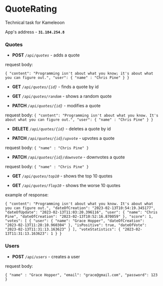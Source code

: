 # QuoteRating
 Technical task for Kameleoon

 App's address - **`31.184.254.8`**
 
### Quotes

* **POST** _`/api/quotes`_ - adds a quote

request body:

`{
    "content": "Programming isn't about what you know; it's about what you can figure out.",
    "user": {
        "name" : "Chris Pine"
    }
}`

* **GET** _`/api/quotes/{id}`_ - finds a quote by id


* **GET** _`/api/quotes/random`_ - shows a random quote


* **PATCH** _`/api/quotes/{id}`_ - modifies a quote

request body:
`{
    "content": "Programming isn't about what you know. It's about what you can figure out.",
    "user": {
        "name" : "Chris Pine"
    }
}`

* **DELETE** _`/api/quotes/{id}`_ - deletes a quote by id


* **PATCH** _`/api/quotes/{id}/upvote`_ - upvotes a quote

request body:
`{
    "name" : "Chris Pine"
}`

* **PATCH** _`/api/quotes/{id}/downvote`_ - downvotes a quote

request body:
`{
    "name" : "Chris Pine"
}`

* **GET** _`/api/quotes/top10`_ - shows the top 10 quotes


* **GET** _`/api/quotes/flop10`_ - shows the worse 10 quotes


example of response:

`{
    "content": "Programming isn't about what you know. It's about what you can figure out.",
    "dateOfCreation": "2023-02-13T10:54:19.345177",
    "dateOfUpdate": "2023-02-13T11:03:20.396116",
    "user": {
        "name": "Chris Pine",
        "dateOfCreation": "2023-02-13T10:52:16.870059"
    },
    "score": 1,
    "votes": [
        {
            "user": {
            "name": "Grace Hopper",
            "dateOfCreation": "2023-02-13T11:28:10.960304"
            },
            "isPositive": true,
            "dateOfVote": "2023-02-13T11:31:13.163623"
        }
            ],
    "voteStatistics": {
        "2023-02-13T11:31:13.163623": 1
    }
}`

### Users

* **POST** _`/api/users`_ - creates a user

request body:

`{
    "name" : "Grace Hopper",
    "email": "grace@gmail.com",
    "password": 123
}`